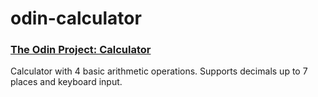 # odin-calculator

### [The Odin Project: Calculator](https://www.theodinproject.com/lessons/foundations-calculator)

Calculator with 4 basic arithmetic operations. Supports decimals up to 7 places and keyboard input.